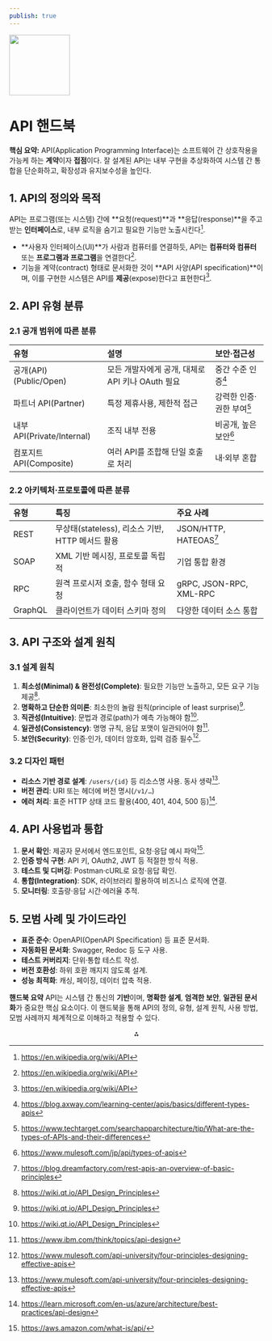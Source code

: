 ```yaml
---
publish: true
---
```


<img src="https://r2cdn.perplexity.ai/pplx-full-logo-primary-dark%402x.png" class="logo" width="120"/>

# API 핸드북

**핵심 요약:**
API(Application Programming Interface)는 소프트웨어 간 상호작용을 가능케 하는 **계약**이자 **접점**이다. 잘 설계된 API는 내부 구현을 추상화하여 시스템 간 통합을 단순화하고, 확장성과 유지보수성을 높인다.

## 1. API의 정의와 목적

API는 프로그램(또는 시스템) 간에 **요청(request)**과 **응답(response)**을 주고받는 **인터페이스**로, 내부 로직을 숨기고 필요한 기능만 노출시킨다[^1].

- **사용자 인터페이스(UI)**가 사람과 컴퓨터를 연결하듯, API는 **컴퓨터와 컴퓨터** 또는 **프로그램과 프로그램**을 연결한다[^1].
- 기능을 계약(contract) 형태로 문서화한 것이 **API 사양(API specification)**이며, 이를 구현한 시스템은 API를 **제공**(expose)한다고 표현한다[^1].


## 2. API 유형 분류

### 2.1 공개 범위에 따른 분류

| 유형 | 설명 | 보안·접근성 |
| :-- | :-- | :-- |
| 공개(API)(Public/Open) | 모든 개발자에게 공개, 대체로 API 키나 OAuth 필요 | 중간 수준 인증[^2] |
| 파트너 API(Partner) | 특정 제휴사용, 제한적 접근 | 강력한 인증·권한 부여[^3] |
| 내부 API(Private/Internal) | 조직 내부 전용 | 비공개, 높은 보안[^4] |
| 컴포지트 API(Composite) | 여러 API를 조합해 단일 호출로 처리 | 내·외부 혼합 |

### 2.2 아키텍처·프로토콜에 따른 분류

| 유형      | 특징                                  | 주요 사례                   |
| :------ | :---------------------------------- | :---------------------- |
| REST    | 무상태(stateless), 리소스 기반, HTTP 메서드 활용 | JSON/HTTP, HATEOAS[^5]  |
| SOAP    | XML 기반 메시징, 프로토콜 독립적                | 기업 통합 환경                |
| RPC     | 원격 프로시저 호출, 함수 형태 요청                | gRPC, JSON-RPC, XML-RPC |
| GraphQL | 클라이언트가 데이터 스키마 정의                   | 다양한 데이터 소스 통합           |

## 3. API 구조와 설계 원칙

### 3.1 설계 원칙

1. **최소성(Minimal) \& 완전성(Complete)**: 필요한 기능만 노출하고, 모든 요구 기능 제공[^6].
2. **명확하고 단순한 의미론**: 최소한의 놀람 원칙(principle of least surprise)[^6].
3. **직관성(Intuitive)**: 문법과 경로(path)가 예측 가능해야 함[^6].
4. **일관성(Consistency)**: 명명 규칙, 응답 포맷이 일관되어야 함[^7].
5. **보안(Security)**: 인증·인가, 데이터 암호화, 입력 검증 필수[^8].

### 3.2 디자인 패턴

- **리소스 기반 경로 설계**: `/users/{id}` 등 리소스명 사용. 동사 생략[^8].
- **버전 관리**: URI 또는 헤더에 버전 명시(`/v1/…`)
- **에러 처리**: 표준 HTTP 상태 코드 활용(400, 401, 404, 500 등)[^9].


## 4. API 사용법과 통합

1. **문서 확인**: 제공자 문서에서 엔드포인트, 요청·응답 예시 파악[^10].
2. **인증 방식 구현**: API 키, OAuth2, JWT 등 적절한 방식 적용.
3. **테스트 및 디버깅**: Postman·cURL로 요청·응답 확인.
4. **통합(Integration)**: SDK, 라이브러리 활용하여 비즈니스 로직에 연결.
5. **모니터링**: 호출량·응답 시간·에러율 추적.

## 5. 모범 사례 및 가이드라인

- **표준 준수**: OpenAPI(OpenAPI Specification) 등 표준 문서화.
- **자동화된 문서화**: Swagger, Redoc 등 도구 사용.
- **테스트 커버리지**: 단위·통합 테스트 작성.
- **버전 호환성**: 하위 호환 깨지지 않도록 설계.
- **성능 최적화**: 캐싱, 페이징, 데이터 압축 적용.

**핸드북 요약**
API는 시스템 간 통신의 **기반**이며, **명확한 설계**, **엄격한 보안**, **일관된 문서화**가 중요한 핵심 요소이다. 이 핸드북을 통해 API의 정의, 유형, 설계 원칙, 사용 방법, 모범 사례까지 체계적으로 이해하고 적용할 수 있다.

<div style="text-align: center">⁂</div>

[^1]: https://en.wikipedia.org/wiki/API

[^2]: https://blog.axway.com/learning-center/apis/basics/different-types-apis

[^3]: https://www.techtarget.com/searchapparchitecture/tip/What-are-the-types-of-APIs-and-their-differences

[^4]: https://www.mulesoft.com/jp/api/types-of-apis

[^5]: https://blog.dreamfactory.com/rest-apis-an-overview-of-basic-principles

[^6]: https://wiki.qt.io/API_Design_Principles

[^7]: https://www.ibm.com/think/topics/api-design

[^8]: https://www.mulesoft.com/api-university/four-principles-designing-effective-apis

[^9]: https://learn.microsoft.com/en-us/azure/architecture/best-practices/api-design

[^10]: https://aws.amazon.com/what-is/api/

[^11]: https://konghq.com/blog/learning-center/different-api-types-and-use-cases

[^12]: https://www.itmanage.co.jp/column/application-programming-interface/

[^13]: https://ja.wikipedia.org/wiki/アプリケーションプログラミングインタフェース

[^14]: https://stoplight.io/api-types

[^15]: https://www.intec.co.jp/column/edi-13.html

[^16]: https://www.redhat.com/ja/topics/api/what-are-application-programming-interfaces

[^17]: https://kwcplus.kddi-web.com/blog/api-types-and-protocols

[^18]: https://www.postman.com/api-platform/api-design/

[^19]: https://www.sbbit.jp/article/cont1/62752

[^20]: https://www.ibm.com/docs/ja/order-management?topic=apis-types

